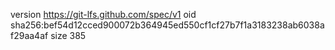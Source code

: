 version https://git-lfs.github.com/spec/v1
oid sha256:bef54d12cced900072b364945ed550cf1cf27b7f1a3183238ab6038af29aa4af
size 385
